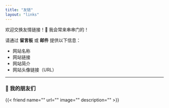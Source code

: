 ```yaml
---
title: "友链"
layout: "links"
---
```


欢迎交换友情链接！💌
我会常来串串门的！

请通过 **留言板** 或 **邮件** 提供以下信息：

- 网站名称  
- 网站链接  
- 网站简介  
- 网站头像链接（URL）

---

### 🤝 我的朋友们

{{< friend name="" url="" image="" description="" >}}



